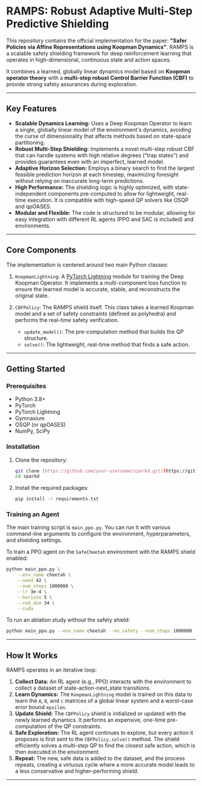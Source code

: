 # RAMPS: Robust Adaptive Multi-Step Predictive Shielding

This repository contains the official implementation for the paper: **"Safer Policies via Affine Representations using Koopman Dynamics"**. RAMPS is a scalable safety shielding framework for deep reinforcement learning that operates in high-dimensional, continuous state and action spaces.

It combines a learned, globally linear dynamics model based on **Koopman operator theory** with a **multi-step robust Control Barrier Function (CBF)** to provide strong safety assurances during exploration.

---

## Key Features

- **Scalable Dynamics Learning:** Uses a Deep Koopman Operator to learn a single, globally linear model of the environment's dynamics, avoiding the curse of dimensionality that affects methods based on state-space partitioning.
- **Robust Multi-Step Shielding:** Implements a novel multi-step robust CBF that can handle systems with high relative degrees ("trap states") and provides guarantees even with an imperfect, learned model.
- **Adaptive Horizon Selection:** Employs a binary search to find the largest feasible prediction horizon at each timestep, maximizing foresight without relying on inaccurate long-term predictions.
- **High Performance:** The shielding logic is highly optimized, with state-independent components pre-computed to allow for lightweight, real-time execution. It is compatible with high-speed QP solvers like OSQP and qpOASES.
- **Modular and Flexible:** The code is structured to be modular, allowing for easy integration with different RL agents (PPO and SAC is included) and environments.

---

## Core Components

The implementation is centered around two main Python classes:

1.  `KoopmanLightning`: A [PyTorch Lightning](https://www.pytorchlightning.ai/) module for training the Deep Koopman Operator. It implements a multi-component loss function to ensure the learned model is accurate, stable, and reconstructs the original state.

2.  `CBFPolicy`: The RAMPS shield itself. This class takes a learned Koopman model and a set of safety constraints (defined as polyhedra) and performs the real-time safety verification.
    - `update_model()`: The pre-computation method that builds the QP structure.
    - `solve()`: The lightweight, real-time method that finds a safe action.

---

## Getting Started

### Prerequisites

- Python 3.8+
- PyTorch
- PyTorch Lightning
- Gymnasium
- OSQP (or qpOASES)
- NumPy, SciPy

### Installation

1.  Clone the repository:
    ```bash
    git clone [https://github.com/your-username/sparkd.git](https://github.com/your-username/sparkd.git)
    cd sparkd
    ```

2.  Install the required packages:
    ```bash
    pip install -r requirements.txt
    ```

### Training an Agent

The main training script is `main_ppo.py`. You can run it with various command-line arguments to configure the environment, hyperparameters, and shielding settings.

To train a PPO agent on the `SafeCheetah` environment with the RAMPS shield enabled:

```bash
python main_ppo.py \
    --env_name cheetah \
    --seed 42 \
    --num_steps 1000000 \
    --lr 3e-4 \
    --horizon 5 \
    --red_dim 34 \
    --cuda
```

To run an ablation study without the safety shield:
```bash
python main_ppo.py --env_name cheetah --no_safety --num_steps 1000000 --lr 3e-4 --cuda
```

---

## How It Works

RAMPS operates in an iterative loop:

1.  **Collect Data:** An RL agent (e.g., PPO) interacts with the environment to collect a dataset of state-action-next_state transitions.
2.  **Learn Dynamics:** The `KoopmanLightning` model is trained on this data to learn the `A`, `B`, and `c` matrices of a global linear system and a worst-case error bound `epsilon`.
3.  **Update Shield:** The `CBFPolicy` shield is initialized or updated with the newly learned dynamics. It performs an expensive, one-time pre-computation of the QP constraints.
4.  **Safe Exploration:** The RL agent continues to explore, but every action it proposes is first sent to the `CBFPolicy.solve()` method. The shield efficiently solves a multi-step QP to find the closest safe action, which is then executed in the environment.
5.  **Repeat:** The new, safe data is added to the dataset, and the process repeats, creating a virtuous cycle where a more accurate model leads to a less conservative and higher-performing shield.

---
